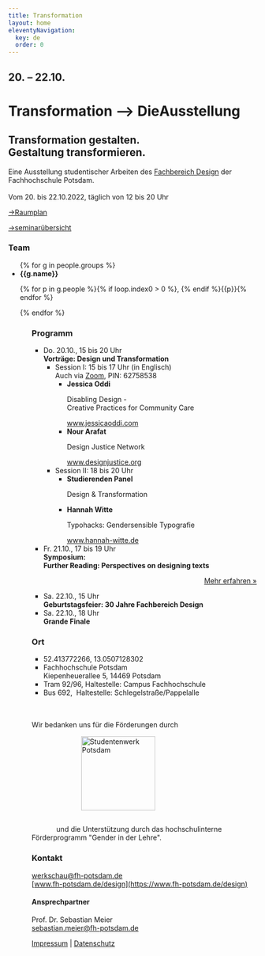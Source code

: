 ```yaml
---
title: Transformation
layout: home
eleventyNavigation:
  key: de
  order: 0
---
```


<h2 class="transformation">20.&nbsp;–&nbsp;22.10.</h2>
<h1 class="transformation"><span>Trans</span><wbr><span>forma</span><wbr><span>tion</span>&nbsp;<span class="close special">–></span><span class="special">&nbsp;Die</span><wbr><span class="special">Ausstel</span><wbr><span class="special">lung</span></h1>

<h2 class="subline"><span>Transformation gestalten.</span><br /><span>Gestaltung transformieren.</span></h2>
<p class="subline">Eine Ausstellung studentischer Arbeiten des <a href="https://www.fh-potsdam.de/studium-weiterbildung/fachbereiche/fachbereich-design">Fachbereich Design</a> der Fachhochschule Potsdam.<br /><br />Vom 20. bis 22.10.2022, täglich&nbsp;von&nbsp;12&nbsp;bis&nbsp;20&nbsp;Uhr</p>

<p class="special-links"><a href="/de/floorplan/">->Raumplan</a></p>
<p class="special-links"><a href="/de/seminars/">->seminarübersicht</a></p>

### Team
<ul id="team">
{% for g in people.groups %}
<li>
  <strong>{{g.name}}</strong>
  <p>{% for p in g.people %}{% if loop.index0 > 0 %}, {% endif %}{{p}}{% endfor %}</p>
</li>
{% endfor %}
<ul>

### Programm
<ul id="program">
  <li>
    <span class="date">Do. 20.10., 15 bis 20 Uhr</span><br />
    <strong>Vorträge: Design und Transformation</strong>
    <ul>
      <li>
        <span>Session I: 15 bis 17 Uhr (in Englisch)<br />Auch via <a href="https://fh-potsdam.zoom.us/j/68284661848?pwd=K09odHp3WGNLbDVrTWVxWjBIVWE3Zz09">Zoom</a>, PIN: 62758538</span>
        <ul class="speakers">
          <li>
            <strong>Jessica Oddi</strong>
            <p>Disabling Design -<br />Creative Practices for Community Care</p>
            <a href="https://www.jessicaoddi.com/">www.jessicaoddi.com</a>
          </li>
          <li>
            <strong>Nour Arafat</strong>
            <p>Design Justice Network</p>
            <a href="https://designjustice.org/steering-committee#yui_3_17_2_1_1664906221338_107">www.designjustice.org</a>
          </li>
        </ul>
      </li>
      <li>
        <span>Session II: 18 bis 20 Uhr</span>
        <ul class="speakers">
          <li>
            <strong>Studierenden Panel</strong>
            <p>Design &amp; Transformation</p>
          </li>
          <li>
            <strong>Hannah Witte</strong>
            <p>Typohacks: Gendersensible Typografie</p>
            <a href="https://hannah-witte.de/">www.hannah-witte.de</a>
          </li>
        </ul>
      </li>
    </ul>
  </li>
  <li>
    <span class="date">Fr. 21.10., 17 bis 19 Uhr</span><br />
    <strong>Symposium:<br />Further Reading: Perspectives on designing texts</strong>
    <p style="width:100%; text-align:right; max-width:675px;"><a href="https://furtherreading.fh-potsdam.de/">Mehr erfahren &raquo;</a></p>
  </li>
  <li>
    <span class="date">Sa. 22.10., 15 Uhr</span><br />
    <strong>Geburtstagsfeier: 30 Jahre Fachbereich Design</strong>
  </li>
  <li>
    <span class="date">Sa. 22.10., 18 Uhr</span><br />
    <strong class="short">Grande Finale</strong>
  </li>
</ul>

### Ort
<ul id="location">
  <li>52.413772266, 13.0507128302</li>
  <li>Fachhochschule Potsdam<br />Kiepenheuerallee 5, 14469 Potsdam</li>
  <li>Tram 92/96, Haltestelle: Campus&nbsp;Fachhochschule</li>
  <li>Bus 692,  Haltestelle: Schlegelstraße/Pappelalle</li>
</ul>

<p style="max-width: 550px;"><br /><br />
Wir bedanken uns für die Förderungen durch<br />
<img src="/images/studentenwerk.svg" alt="Studentenwerk Potsdam" style="width: 150px; margin-top:15px; margin-bottom:15px; margin-left: 100px;" />
</p>
<p style="text-indent:50px; max-width: 550px;">
und die Unterstützung durch das hochschulinterne Förderprogramm "Gender in der Lehre".
</p>


### Kontakt
[werkschau@fh-potsdam.de](mailto:werkschau@fh-potsdam.de)<br />
[www.fh-potsdam.de/design](https://www.fh-potsdam.de/design)

#### Ansprechpartner
Prof. Dr. Sebastian Meier<br />
sebastian.meier@fh-potsdam.de

[Impressum](https://www.fh-potsdam.de/impressum) | [Datenschutz](https://www.fh-potsdam.de/datenschutz)
